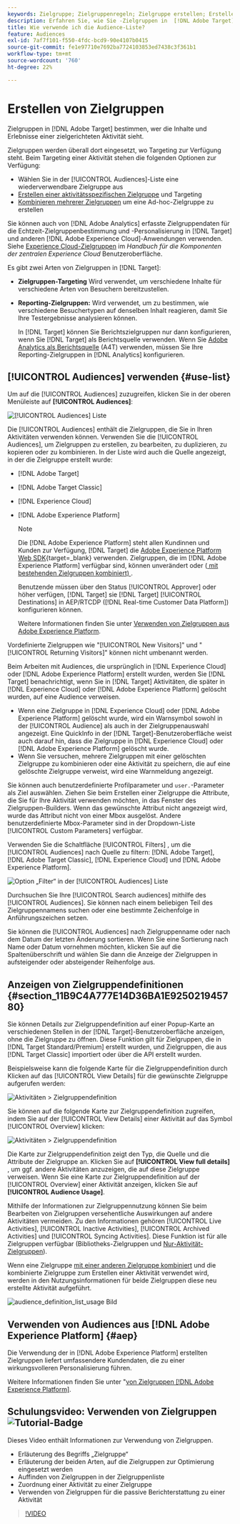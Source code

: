 ```yaml
---
keywords: Zielgruppe; Zielgruppenregeln; Zielgruppe erstellen; Erstellen von Zielgruppen; Zielgruppentargeting; Zielgruppenberichterstellung; Zielgruppenbericht; Segment; benutzerdefinierte Profilparameter; Zielgruppendefinition; Zielgruppenliste
description: Erfahren Sie, wie Sie -Zielgruppen in  [!DNL Adobe Target].
title: Wie verwende ich die Audience-Liste?
feature: Audiences
exl-id: 7af7f101-f550-4fdc-bcd9-90e4107b0415
source-git-commit: fe1e97710e7692ba7724103853ed7438c3f361b1
workflow-type: tm+mt
source-wordcount: '760'
ht-degree: 22%

---
```


# Erstellen von Zielgruppen

Zielgruppen in [!DNL Adobe Target] bestimmen, wer die Inhalte und Erlebnisse einer zielgerichteten Aktivität sieht.

Zielgruppen werden überall dort eingesetzt, wo Targeting zur Verfügung steht. Beim Targeting einer Aktivität stehen die folgenden Optionen zur Verfügung:

* Wählen Sie in der [!UICONTROL Audiences]-Liste eine wiederverwendbare Zielgruppe aus
* [Erstellen einer aktivitätsspezifischen Zielgruppe](/help/main/c-target/creating-activity-only-audience.md) und Targeting
* [Kombinieren mehrerer Zielgruppen](/help/main/c-target/combining-multiple-audiences.md#concept_A7386F1EA4394BD2AB72399C225981E5) um eine Ad-hoc-Zielgruppe zu erstellen

Sie können auch von [!DNL Adobe Analytics] erfasste Zielgruppendaten für die Echtzeit-Zielgruppenbestimmung und -Personalisierung in [!DNL Target] und anderen [!DNL Adobe Experience Cloud]-Anwendungen verwenden. Siehe [Experience Cloud-Zielgruppen](https://experienceleague.adobe.com/docs/core-services/interface/audiences/audience-library.html?lang=de) im *Handbuch für die Komponenten der zentralen Experience Cloud* Benutzeroberfläche.

Es gibt zwei Arten von Zielgruppen in [!DNL Target]:

* **Zielgruppen-Targeting** Wird verwendet, um verschiedene Inhalte für verschiedene Arten von Besuchern bereitzustellen.
* **Reporting-Zielgruppen:** Wird verwendet, um zu bestimmen, wie verschiedene Besuchertypen auf denselben Inhalt reagieren, damit Sie Ihre Testergebnisse analysieren können.

  In [!DNL Target] können Sie Berichtszielgruppen nur dann konfigurieren, wenn Sie [!DNL Target] als Berichtsquelle verwenden. Wenn Sie [Adobe Analytics als Berichtsquelle](/help/main/c-integrating-target-with-mac/a4t/a4t.md) (A4T) verwenden, müssen Sie Ihre Reporting-Zielgruppen in [!DNL Analytics] konfigurieren.

## [!UICONTROL Audiences] verwenden {#use-list}

Um auf die [!UICONTROL Audiences] zuzugreifen, klicken Sie in der oberen Menüleiste auf **[!UICONTROL Audiences]**:

![[!UICONTROL Audiences] Liste](assets/audiences_list.png)

Die [!UICONTROL Audiences] enthält die Zielgruppen, die Sie in Ihren Aktivitäten verwenden können. Verwenden Sie die [!UICONTROL Audiences], um Zielgruppen zu erstellen, zu bearbeiten, zu duplizieren, zu kopieren oder zu kombinieren. In der Liste wird auch die Quelle angezeigt, in der die Zielgruppe erstellt wurde:

* [!DNL Adobe Target]
* [!DNL Adobe Target Classic]
* [!DNL Experience Cloud]
* [!DNL Adobe Experience Platform]

  >[!NOTE]
  >
  >Die [!DNL Adobe Experience Platform] steht allen Kundinnen und Kunden zur Verfügung, [!DNL Target] die [Adobe Experience Platform Web SDK](https://experienceleague.adobe.com/docs/target-dev/developer/client-side/aep-web-sdk.html?lang=de){target=_blank} verwenden. Zielgruppen, die im [!DNL Adobe Experience Platform] verfügbar sind, können unverändert oder ([&#x200B; mit bestehenden Zielgruppen kombiniert) &#x200B;](/help/main/c-target/combining-multiple-audiences.md).
  >
  >Benutzende müssen über den Status [!UICONTROL Approver] oder höher verfügen, [!DNL Target] sie [!DNL Target] [!UICONTROL Destinations] in AEP/RTCDP ([!DNL Real-time Customer Data Platform]) konfigurieren können.
  >
  >Weitere Informationen finden Sie unter [Verwenden von Zielgruppen aus Adobe Experience Platform](#aep).

Vordefinierte Zielgruppen wie &quot;[!UICONTROL New Visitors]&quot; und &quot;[!UICONTROL Returning Visitors]&quot; können nicht umbenannt werden.

Beim Arbeiten mit Audiences, die ursprünglich in [!DNL Experience Cloud] oder [!DNL Adobe Experience Platform] erstellt wurden, werden Sie [!DNL Target] benachrichtigt, wenn Sie in [!DNL Target] Aktivitäten, die später in [!DNL Experience Cloud] oder [!DNL Adobe Experience Platform] gelöscht wurden, auf eine Audience verweisen.

* Wenn eine Zielgruppe in [!DNL Experience Cloud] oder [!DNL Adobe Experience Platform] gelöscht wurde, wird ein Warnsymbol sowohl in der [!UICONTROL Audience] als auch in der Zielgruppenauswahl angezeigt. Eine QuickInfo in der [!DNL Target]-Benutzeroberfläche weist auch darauf hin, dass die Zielgruppe in [!DNL Experience Cloud] oder [!DNL Adobe Experience Platform] gelöscht wurde.
* Wenn Sie versuchen, mehrere Zielgruppen mit einer gelöschten Zielgruppe zu kombinieren oder eine Aktivität zu speichern, die auf eine gelöschte Zielgruppe verweist, wird eine Warnmeldung angezeigt.

Sie können auch benutzerdefinierte Profilparameter und `user.`-Parameter als Ziel auswählen. Ziehen Sie beim Erstellen einer Zielgruppe die Attribute, die Sie für Ihre Aktivität verwenden möchten, in das Fenster des Zielgruppen-Builders. Wenn das gewünschte Attribut nicht angezeigt wird, wurde das Attribut nicht von einer Mbox ausgelöst. Andere benutzerdefinierte Mbox-Parameter sind in der Dropdown-Liste [!UICONTROL Custom Parameters] verfügbar.

Verwenden Sie die Schaltfläche [!UICONTROL Filters] , um die [!UICONTROL Audiences] nach Quelle zu filtern: [!DNL Adobe Target], [!DNL Adobe Target Classic], [!DNL Experience Cloud] und [!DNL Adobe Experience Platform].

![Option „Filter“ in der [!UICONTROL Audiences] Liste](assets/filters.png)

Durchsuchen Sie Ihre [!UICONTROL Search audiences] mithilfe des [!UICONTROL Audiences]. Sie können nach einem beliebigen Teil des Zielgruppennamens suchen oder eine bestimmte Zeichenfolge in Anführungszeichen setzen.

Sie können die [!UICONTROL Audiences] nach Zielgruppenname oder nach dem Datum der letzten Änderung sortieren. Wenn Sie eine Sortierung nach Name oder Datum vornehmen möchten, klicken Sie auf die Spaltenüberschrift und wählen Sie dann die Anzeige der Zielgruppen in aufsteigender oder absteigender Reihenfolge aus.

## Anzeigen von Zielgruppendefinitionen {#section_11B9C4A777E14D36BA1E925021945780}

Sie können Details zur Zielgruppendefinition auf einer Popup-Karte an verschiedenen Stellen in der [!DNL Target]-Benutzeroberfläche anzeigen, ohne die Zielgruppe zu öffnen. Diese Funktion gilt für Zielgruppen, die in [!DNL Target Standard/Premium] erstellt wurden, und Zielgruppen, die aus [!DNL Target Classic] importiert oder über die API erstellt wurden.

Beispielsweise kann die folgende Karte für die Zielgruppendefinition durch Klicken auf das [!UICONTROL View Details] für die gewünschte Zielgruppe aufgerufen werden:

![Aktivitäten > Zielgruppendefinition](assets/audience_definition_list.png)

Sie können auf die folgende Karte zur Zielgruppendefinition zugreifen, indem Sie auf der [!UICONTROL View Details] einer Aktivität auf das Symbol [!UICONTROL Overview] klicken:

![Aktivitäten > Zielgruppendefinition](assets/view-details-activity-overview.png)

Die Karte zur Zielgruppendefinition zeigt den Typ, die Quelle und die Attribute der Zielgruppe an. Klicken Sie auf **[!UICONTROL View full details]** , um ggf. andere Aktivitäten anzuzeigen, die auf diese Zielgruppe verweisen. Wenn Sie eine Karte zur Zielgruppendefinition auf der [!UICONTROL Overview] einer Aktivität anzeigen, klicken Sie auf **[!UICONTROL Audience Usage]**.

Mithilfe der Informationen zur Zielgruppennutzung können Sie beim Bearbeiten von Zielgruppen versehentliche Auswirkungen auf andere Aktivitäten vermeiden. Zu den Informationen gehören [!UICONTROL Live Activities], [!UICONTROL Inactive Activities], [!UICONTROL Archived Activities] und [!UICONTROL Syncing Activities]. Diese Funktion ist für alle Zielgruppen verfügbar (Bibliotheks-Zielgruppen und [Nur-Aktivität-Zielgruppen](/help/main/c-target/creating-activity-only-audience.md#concept_A6BADCF530ED4AE1852E677FEBE68483)).

Wenn eine Zielgruppe [mit einer anderen Zielgruppe kombiniert](/help/main/c-target/combining-multiple-audiences.md) und die kombinierte Zielgruppe zum Erstellen einer Aktivität verwendet wird, werden in den Nutzungsinformationen für beide Zielgruppen diese neu erstellte Aktivität aufgeführt.

![audience_definition_list_usage Bild](assets/audience_definition_list_usage.png)

<!--The following audience definition card is for an audience imported from the Adobe Experience Cloud. In this instance, the audience was imported from Adobe Audience Manager (AAM).

![Usage tab on Audience Definition card](assets/audience_definition_mc.png)

The following details are available for these imported audience types:

| Audience Type | Details |
|--- |--- |
|Mobile audience|Marketing Name, Vendor, and Model.<br>The `matches | does not match` operator displays instead of `equals | does not equal`<br>![Imported Mobile Audience](/help/main/c-target/c-audiences/assets/imported_mobile_audience.png).|
|Visitor-behavior audience|**user.categoryAffinity:** `categoryAffinity` with `FAVORITE` parameter.<br>![Imported Category Affinity](/help/main/c-target/c-audiences/assets/imported_category_affinity.png)<br>**Monitoring:** Monitoring service equals true.<br>**No Monitoring Service:** Monitoring service equals false.<br>![Imported Monitoring](/help/main/c-target/c-audiences/assets/imported_monitoring.png)|
|Audiences using the NOT operator|**Single Rule:** Target displays the audience in the format `[All Visitor AND [NOT [rule]`. Single NOT rule displays with AND with `AllVisitor` audience.<br>![Imported Not Audience](/help/main/c-target/c-audiences/assets/imported_not_audience.png)|

Keep the following points in mind as you work with imported audiences:

* Expression target audiences are no longer supported in Target Standard/Premium. 
* Target Standard/Premium does not support some deprecated audiences or has improved operators for ease of use. Because of this, the definition of an imported audience, although working as per definition, does not mean that same is now available for creation in the Standard/Premium interface. For example, Social Audiences are visible with their rules but Target Standard/Premium does not allow social audiences to be created.-->

## Verwenden von Audiences aus [!DNL Adobe Experience Platform] {#aep}

Die Verwendung der in [!DNL Adobe Experience Platform] erstellten Zielgruppen liefert umfassendere Kundendaten, die zu einer wirkungsvolleren Personalisierung führen.

Weitere Informationen finden Sie unter &quot;[&#x200B; von Zielgruppen [!DNL Adobe Experience Platform]](/help/main/c-integrating-target-with-mac/integrating-with-rtcdp.md#aep).

## Schulungsvideo: Verwenden von Zielgruppen ![Tutorial-Badge](/help/main/assets/tutorial.png)

Dieses Video enthält Informationen zur Verwendung von Zielgruppen.

* Erläuterung des Begriffs „Zielgruppe“
* Erläuterung der beiden Arten, auf die Zielgruppen zur Optimierung eingesetzt werden
* Auffinden von Zielgruppen in der Zielgruppenliste
* Zuordnung einer Aktivität zu einer Zielgruppe
* Verwenden von Zielgruppen für die passive Berichterstattung zu einer Aktivität

>[!VIDEO](https://video.tv.adobe.com/v/29395?captions=ger)
